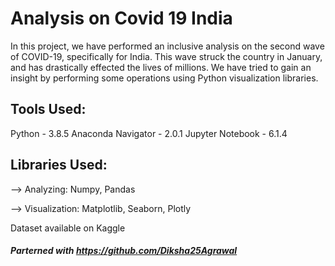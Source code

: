 # Analysis on Covid 19 India
In this project, we have performed an inclusive analysis on the second wave of COVID-19, specifically for India. This wave struck the country in January, and has drastically effected the lives of millions. We have tried to gain an insight by performing some operations using Python visualization libraries. 

## Tools Used: 
Python - 3.8.5 Anaconda Navigator - 2.0.1 Jupyter Notebook - 6.1.4

## Libraries Used:
--> Analyzing: Numpy, Pandas

--> Visualization: Matplotlib, Seaborn, Plotly

Dataset available on Kaggle

##### Parterned with https://github.com/Diksha25Agrawal
